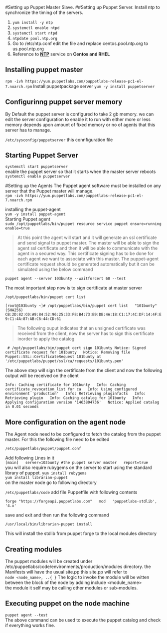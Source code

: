 #Setting up Puppet Master Slave.
##Setting up Puppet Server. 
Install ntp to synchronize the timing of the servers. 

1. `yum install -y ntp`
2. `systemctl enable ntpd`
3. `systemctl start ntpd`
2. `ntpdate pool.ntp.org`
3. Go to /etc/ntp.conf edit the file and replace centos.pool.ntp.org to us.pool.ntp.org
4. Reference to [**NTP**](https://www.certdepot.net/rhel7-set-ntp-service/) service on **Centos and RHEL**
 
## Installing puppet master
`rpm -ivh https://yum.puppetlabs.com/puppetlabs-release-pc1-el-7.noarch.rpm`
Install puppetpackage server
`yum -y install puppetserver`
## Configurinng puppet server memory
By Default the puppet server is configured to take 2 gb memory. we can edit the server configuration to enable it to run with either more or less memory depends upon amount of fixed memory or no of agents that this server has to manage. 

`/etc/sysconfig/puppetserver` this connfiguration file   

## Starting Puppet Server

`systemctl start puppetserver`  
enable the puppet server so that it starts when the master server reboots  
`systemctl enable puppetserver`  

#Setting up the Agents
The Puppet agent software must be installed on any server that the Puppet master will manage.  
`rpm -ivh https://yum.puppetlabs.com/puppetlabs-release-pc1-el-7.noarch.rpm`  

installing the puppet-agent  
`yum -y install puppet-agent`  
Starting Puppet agent  
`sudo /opt/puppetlabs/bin/puppet resource service puppet ensure=running enable=true`  
>At this point the agent will start and it will generate an ssl certificate and send signal to puppet master. The master will be able to sign the agent ssl certificate and then it will be able to communicate with the agent in a secured way. This certificate signing has to be done for each agent we want to associate with this master. 
The puppet-agent certificate request should be generated automatically but it can be simulated using the below command  

`puppet agent --server 103bunty --waitforcert 60 --test`  

The most important step now is to sign certificate at master server  

`/opt/puppetlabs/bin/puppet cert list`  

`[root@103bunty ~]# /opt/puppetlabs/bin/puppet cert list  
  "101bunty" (SHA256) CB:2D:82:C0:A9:84:52:96:25:33:F8:B4:73:B9:DB:4A:18:C1:17:4C:DF:14:4F:E9:C1:4A:87:AB:C6:44:CD:61`  
 
 >The following ouput indicates that an unsigned certificate was received from the client, now the server has to sign this certificate inorder to apply the catalog  
 
` # /opt/puppetlabs/bin/puppet cert sign 101bunty
Notice: Signed certificate request for 101bunty  
Notice: Removing file Puppet::SSL::CertificateRequest 101bunty at '/etc/puppetlabs/puppet/ssl/ca/requests/101bunty.pem'` 

The above step will sign the certificate from the client and now the following output will be received on the client  

`Info: Caching certificate for 101bunty  
Info: Caching certificate_revocation_list for ca  
Info: Using configured environment 'production'  
Info: Retrieving pluginfacts  
Info: Retrieving plugin  
Info: Caching catalog for 101bunty  
Info: Applying configuration version '1463804736'  
Notice: Applied catalog in 0.01 seconds`  

## More configuration on the agent node  
The Agent node need to be configured to fetch the catalog from the puppet master. For this the following file need to be edited  

`/etc/puppetlabs/puppet/puppet.conf`  

Add following Lines in it  
`[main]  
server=103bunty #the puppet server master  
report=true  
`
you will also require rubygems on the server to start using the standard library of puppet.
`yum install rubygems`  
`yum install librarian-puppet`  
on the master node go to following directory  

`/etc/puppetlabs/code` add file Puppetfile
with following contents

`forge "https://forgeapi.puppetlabs.com"  
 mod   'puppetlabs-stdlib',      '4.x'`  

save and exit and then run the following command

`/usr/local/bin/librarian-puppet install`

This will install the stdlib from puppet forge to the local modules directory  

## Creating modules
The puppet modules will be created under /etc/puppetlabs/code/environments/production/modules directory. 
the Manifests will have the usual site.pp this site.pp will refer to   
`node <node_name>, ..{
}`
The logic to invoke the module will be witten between the block of the node by adding include <module_name>  
the module it self may be calling other modules or sub-modules. 

## Executing puppet on the node machine
`puppet agent --test`  
The above command can be used to execute the puppet catalog and check if everything works fine. 







